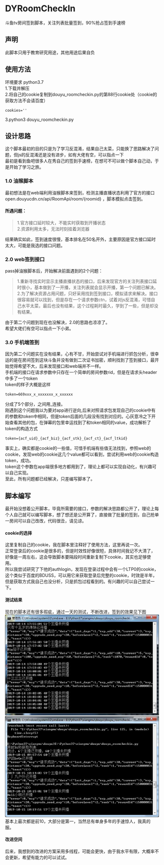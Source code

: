 # DYRoomCheckIn
斗鱼tv房间签到脚本，关注列表批量签到，90%抢占签到手速榜

## 声明
此脚本只用于教育研究用途，其他用途后果自负
## 使用方法
环境要求 python3.7  
1.下载并解压  
2.将自己的cookie复制到douyu_roomcheckin.py的第88行cookie处（cookie的获取方法不会请百度）  
```
cookies=''
```
3.python3 douyu_roomcheckin.py  
## 设计思路
这个脚本最初的目的只是为了学习反混淆，结果自己太菜，只能换了思路解决了问题，但js的反混淆还是没有进步，如有大佬有空，可以指点一下  
最初是看到鱼吧很多人在秀自己的签到手速榜，在想可不可以做个脚本自己动，于是开始了学习之旅。  
### 1.0 油猴脚本
最初想法是在web端利用油猴脚本来签到，检测主播直播状态利用了官方的接口 open.douyucdn.cn/api/RoomApi/room/{roomid} ，脚本模拟点击签到。    
#### 所遇问题：  
> 1.官方接口延时较大，不能实时获取到开播状态  
> 2.资源利用太多，无法时刻挂着浏览器  

结果确实如此，签到速度很慢，基本排名在50名开外，主要原因是官方接口延时太大，可能是我选的接口问题。  
### 2.0 web签到接口
pass掉油猴脚本后，开始解决前面遇到的2个问题：  
> 1.重新寻找实时显示主播直播状态的接口，后来发现官方的关注列表接口延时很小，基本做到了一开播，关注列表就会显示开播，第一个问题已解决。  
> 2.为了解决资源占用问题，只好采用找到签到接口，模拟请求来解决。接口很容易就可以找到，但是存在一个请求参数ctn，试着对js反混淆，可惜自己水平太菜，最后也没有结果，这个过程耗时最久，学到了一些，但是却没有结果。

由于第二个问题到现在也没解决，2.0的思路也凉凉了。  
希望大佬们有空可以指点一下小弟。
### 3.0 手机端签到
因为第二个问题实在没有结果，心有不甘，开始尝试对手机端进行抓包分析，很幸运的是在房间签到这块斗鱼并没有做到二次证书加密，顺利找到了签到接口，最开始觉得希望不大，后来发现接口和web端并不一样。  
手机端的接口在请求参数中只存在一个简单的房间参数rid，但是在请求头header中多了一个token  
token的样子大概是这样
```
token=669xxx_x_xxxxxxx_x_xxxxxx
```
分成了5个部分，之间用_连接。  
刚遇到这个问题我以为要对app进行逆向,后来对照请求包发现自己的cookie中有的参数和token中相同，但是token后面的几段没有找到对应的。心灰意冷之下开始查看其他的包，在弹幕的包里幸运找到了和token相同的value，成功解析了token的构造方式
```
token={acf_uid}_{acf_biz}_{acf_stk}_{acf_ct}_{acf_ltkid}
```
事实上，确实都是cookie的一些值，可惜手机端有些值无法找到，参照web的cookie，发现web的cookie这几个value都可以看到，尝试利用web的cookie构造token，成功。  
token这个参数在app端很多地方都用到了，理论上都可以实现自动化，有兴趣可以自己实现。  
至此，所有问题都已经解决，只差编写脚本了。  
## 脚本编写
最开始没想着公开脚本，毕竟所需要的接口，参数的解决思路都公开了，理论上每个人自己就可以编写脚本，想了想还是公开算了，直接做了批量的签到，自己抢单一房间可以自己改改，代码很丑，请见谅。 
#### cookie的选择
这里复制自己的cookie，我在脚本里注释好了使用方法，这里再说一次。  
正常登录后的cookie是很多的，但是时效性好像很短，具体时间我记不大清了，好像是一周左右，这会导致脚本要隔段时间重新复制下cookie，其实也足够使用。  
所以我尝试研究了下他的authlogin，发现在登录过程中会有一个LTP0的cookie，这个类似于百度的BDUSS，可以用它来获取登录后完整的cookie，时效是半年，但是获取方式我自己也没分析，只是抓包过程看到的。有兴趣的可以自己尝试一下。
#### 测试结果
现在的脚本还有很多瑕疵，通过一天的测试，不断改进，签到的效果见下图  
![](/img/1.jpg)![](/img/2.jpg)  
基本上最次都是前10，大部分是第一，当然总有单身多年的手速惊人，我真的服。
#### 改进空间
后来，我想到的改进的方案采用多线程，可能会更快，由于我水平有限，大概率不会更新，希望有能力的可以试试。





